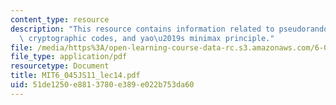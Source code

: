 ```yaml
---
content_type: resource
description: "This resource contains information related to pseudorandom generators,\
  \ cryptographic codes, and yao\u2019s minimax principle."
file: /media/https%3A/open-learning-course-data-rc.s3.amazonaws.com/6-045j-automata-computability-and-complexity-spring-2011/51de1250e8813780e389e022b753da60_MIT6_045JS11_lec14.pdf
file_type: application/pdf
resourcetype: Document
title: MIT6_045JS11_lec14.pdf
uid: 51de1250-e881-3780-e389-e022b753da60
---
```

